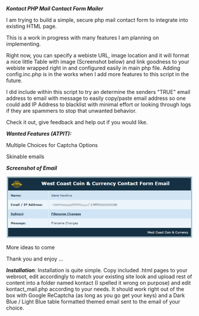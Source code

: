 ***Kontact PHP Mail Contact Form Mailer***


I am trying to build a simple, secure php mail contact form to integrate into existing HTML page.

This is a work in progress with many features I am planning on implementing.

Right now, you can specify a webiste URL, image location and it will format a nice little Table with image (Screenshot below) and link goodness to your webiste wrapped right in and configured easily in main php file. Adding config.inc.php is in the works when I add more features to this script in the future.

I did include within this script to try an determine the senders "TRUE" email address to email with message to easily copy/paste email address so one could add IP Address to blacklist with minimal effort or looking through logs if they are spammers to stop that unwanted behavior.

Check it out, give feedback and help out if you would like.


***Wanted Features (ATPIT):***

Multiple Choices for Captcha Options

Skinable emails

***Screenshot of Email***

![Alt text](/images/screenshot_dar_blue.png?raw=true "Dark Blue Theme")


More ideas to come

Thank you and enjoy ... 


***Installation***:
Installation is quite simple. Copy included .html pages to your webroot, edit accordingly to match your existing site look and upload rest of content into a folder named kontact (I spelled it wrong on purpose) and edit kontact_mail.php according to your needs. It should work right out of the box with Google ReCaptcha (as long as you go get your keys) and a Dark Blue / Light Blue table formatted themed email sent to the email of your choice.
